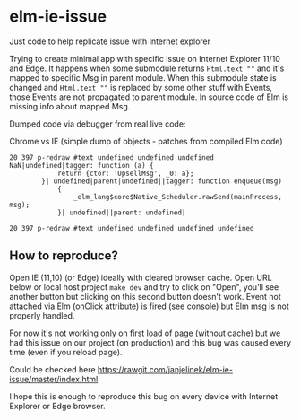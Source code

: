 # elm-ie-issue
Just code to help replicate issue with Internet explorer

Trying to create minimal app with specific issue on Internet Explorer 11/10 and Edge.
It happens when some submodule returns `Html.text ""` and it's mapped to specific Msg in parent module.
When this submodule state is changed and `Html.text ""` is replaced by some other stuff with Events, those Events are not propagated
to parent module. In source code of Elm is missing info about mapped Msg.

Dumped code via debugger from real live code:

Chrome vs IE (simple dump of objects - patches from compiled Elm code)

```
20 397 p-redraw #text undefined undefined undefined NaN|undefined|tagger: function (a) {
			return {ctor: 'UpsellMsg', _0: a};
		}| undefined|parent|undefined||tagger: function enqueue(msg)
			{
				_elm_lang$core$Native_Scheduler.rawSend(mainProcess, msg);
			}| undefined||parent: undefined|
```

```
20 397 p-redraw #text undefined undefined undefined undefined
```


How to reproduce?
------
Open IE (11,10) (or Edge) ideally with cleared browser cache. Open URL below or local host project `make dev`
and try to click on "Open", you'll see another button but clicking on this second button doesn't work.
Event not attached via Elm (onClick attribute) is fired (see console) but Elm msg is not properly handled.

For now it's not working only on first load of page (without cache) but we had this issue on our project (on production)
and this bug was caused every time (even if you reload page).

Could be checked here https://rawgit.com/janjelinek/elm-ie-issue/master/index.html


I hope this is enough to reproduce this bug on every device with Internet Explorer or Edge browser.
